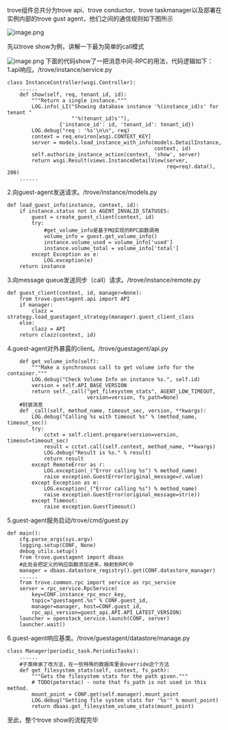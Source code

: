 trove组件总共分为trove api、trove conductor、trove taskmanager以及部署在实例内部的trove gust agent，他们之间的通信规则如下图所示

![image.png](http://upload-images.jianshu.io/upload_images/5945542-4dc91ae219b60f4b.png?imageMogr2/auto-orient/strip%7CimageView2/2/w/1240)

先以trove show为例，讲解一下最为简单的call模式

![image.png](http://upload-images.jianshu.io/upload_images/5945542-c759429006552219.png?imageMogr2/auto-orient/strip%7CimageView2/2/w/1240)
下面的代码show了一把消息中间-RPC的用法，代码逻辑如下：
1.api响应。/trove/instance/service.py
```
class InstanceController(wsgi.Controller):
    ......
    def show(self, req, tenant_id, id):
        """Return a single instance."""
        LOG.info(_LI("Showing database instance '%(instance_id)s' for tenant "
                     "'%(tenant_id)s'"),
                 {'instance_id': id, 'tenant_id': tenant_id})
        LOG.debug("req : '%s'\n\n", req)
        context = req.environ[wsgi.CONTEXT_KEY]
        server = models.load_instance_with_info(models.DetailInstance,
                                                context, id)
        self.authorize_instance_action(context, 'show', server)
        return wsgi.Result(views.InstanceDetailView(server,
                                                    req=req).data(), 200)
    ......
```
2.向guest-agent发送请求。/trove/instance/models.py
```
def load_guest_info(instance, context, id):
    if instance.status not in AGENT_INVALID_STATUSES:
        guest = create_guest_client(context, id)
        try:
            #get_volume_info是基于MQ实现的RPC函数调用
            volume_info = guest.get_volume_info()
            instance.volume_used = volume_info['used']
            instance.volume_total = volume_info['total']
        except Exception as e:
            LOG.exception(e)
    return instance
```
3.向message queue发送同步（call）请求。/trove/instance/remote.py
```
def guest_client(context, id, manager=None):
    from trove.guestagent.api import API
    if manager:
        clazz = strategy.load_guestagent_strategy(manager).guest_client_class
    else:
        clazz = API
    return clazz(context, id)

```
4.guest-agent对外暴露的client。/trove/guestagent/api.py
```
    def get_volume_info(self):
        """Make a synchronous call to get volume info for the container."""
        LOG.debug("Check Volume Info on instance %s.", self.id)
        version = self.API_BASE_VERSION
        return self._call("get_filesystem_stats", AGENT_LOW_TIMEOUT,
                          version=version, fs_path=None)
    #封装消息
    def _call(self, method_name, timeout_sec, version, **kwargs):
        LOG.debug("Calling %s with timeout %s" % (method_name, timeout_sec))
        try:
            cctxt = self.client.prepare(version=version, timeout=timeout_sec)
            result = cctxt.call(self.context, method_name, **kwargs)
            LOG.debug("Result is %s." % result)
            return result
        except RemoteError as r:
            LOG.exception(_("Error calling %s") % method_name)
            raise exception.GuestError(original_message=r.value)
        except Exception as e:
            LOG.exception(_("Error calling %s") % method_name)
            raise exception.GuestError(original_message=str(e))
        except Timeout:
            raise exception.GuestTimeout()
```
5.guest-agent服务启动/trove/cmd/guest.py
```
def main():
    cfg.parse_args(sys.argv)
    logging.setup(CONF, None)
    debug_utils.setup()
    from trove.guestagent import dbaas
    #此处会把定义的响应函数添加进来，映射到RPC中
    manager = dbaas.datastore_registry().get(CONF.datastore_manager)
    ......
    from trove.common.rpc import service as rpc_service
    server = rpc_service.RpcService(
        key=CONF.instance_rpc_encr_key,
        topic="guestagent.%s" % CONF.guest_id,
        manager=manager, host=CONF.guest_id,
        rpc_api_version=guest_api.API.API_LATEST_VERSION)
    launcher = openstack_service.launch(CONF, server)
    launcher.wait()
```
6.guest-agent响应基类。/trove/guestagent/datastore/manage.py
```
class Manager(periodic_task.PeriodicTasks):
    ......
    #子类继承了改方法，在一些特殊的数据库里会override这个方法
    def get_filesystem_stats(self, context, fs_path):
        """Gets the filesystem stats for the path given."""
        # TODO(peterstac) - note that fs_path is not used in this method.
        mount_point = CONF.get(self.manager).mount_point
        LOG.debug("Getting file system stats for '%s'" % mount_point)
        return dbaas.get_filesystem_volume_stats(mount_point)
```
至此，整个trove show的流程完毕
